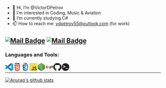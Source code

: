 - 👋 Hi, I’m @VictorDPetrov
- 👀 I’m interested in Coding, Music & Aviation
- 🌱 I’m currently studying C#
- 📫 How to reach me: vdpetrov55@outlook.com (for work)


[![Mail Badge](https://img.shields.io/badge/-@VictorDPetrov-e84393?style=flat&labelColor=e84393&logo=instagram&logoColor=white)](https://www.instagram.com/VictorDPetrov) [![Mail Badge](https://img.shields.io/badge/-VictorDPetrov-c0392b?style=flat&labelColor=c0392b&logo=gmail&logoColor=white)](mailto:vdpetrov55@outlook.com)
---

### Languages and Tools:
<img align="left" alt="Visual Studio Code" width="26px" src="https://raw.githubusercontent.com/github/explore/80688e429a7d4ef2fca1e82350fe8e3517d3494d/topics/visual-studio-code/visual-studio-code.png" />
<img align="left" alt="HTML5" width="26px" src="https://raw.githubusercontent.com/github/explore/80688e429a7d4ef2fca1e82350fe8e3517d3494d/topics/html/html.png" />
<img align="left" alt="CSS3" width="26px" src="https://raw.githubusercontent.com/github/explore/80688e429a7d4ef2fca1e82350fe8e3517d3494d/topics/css/css.png" />
<img align="left" alt="JavaScript" width="26px" src="https://raw.githubusercontent.com/github/explore/80688e429a7d4ef2fca1e82350fe8e3517d3494d/topics/javascript/javascript.png" />
<img align="left" alt="Node.js" width="26px" src="https://raw.githubusercontent.com/github/explore/80688e429a7d4ef2fca1e82350fe8e3517d3494d/topics/nodejs/nodejs.png" />
<img align="left" alt="Git" width="26px" src="https://raw.githubusercontent.com/github/explore/80688e429a7d4ef2fca1e82350fe8e3517d3494d/topics/git/git.png" />
<img align="left" alt="GitHub" width="26px" src="https://raw.githubusercontent.com/github/explore/78df643247d429f6cc873026c0622819ad797942/topics/github/github.png" />
<img align="left" alt="Terminal" width="26px" src="https://raw.githubusercontent.com/github/explore/80688e429a7d4ef2fca1e82350fe8e3517d3494d/topics/terminal/terminal.png" />

<br />

---

<a href="https://github.com/anuraghazra/github-readme-stats">
  <img align="center" src="https://github-readme-stats.anuraghazra1.vercel.app/api?username=VictorDPetrov&show_icons=true&include_all_commits=true&theme=material-palenight" alt="Anurag's github stats" />
</a>



<!---
VictorDPetrov/VictorDPetrov is a ✨ special ✨ repository because its `README.md` (this file) appears on your GitHub profile.
You can click the Preview link to take a look at your changes.
--->
